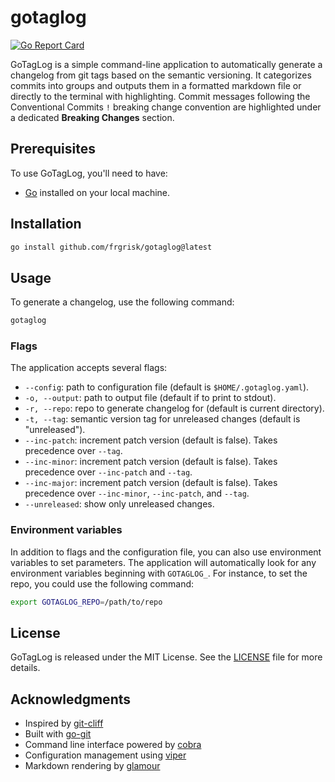 # gotaglog

[![Go Report Card](https://goreportcard.com/badge/github.com/frgrisk/gotaglog)](https://goreportcard.com/report/github.com/frgrisk/gotaglog)

GoTagLog is a simple command-line application to automatically generate a
changelog from git tags based on the semantic versioning. It categorizes
commits into groups and outputs them in a formatted markdown file or
directly to the terminal with highlighting. Commit messages following the
Conventional Commits `!` breaking change convention are highlighted under a
dedicated **Breaking Changes** section.

## Prerequisites

To use GoTagLog, you'll need to have:

- [Go](https://golang.org/dl/) installed on your local machine.

## Installation

```bash
go install github.com/frgrisk/gotaglog@latest
```

## Usage

To generate a changelog, use the following command:

```bash
gotaglog
```

### Flags

The application accepts several flags:

- `--config`: path to configuration file (default is `$HOME/.gotaglog.yaml`).
- `-o, --output`: path to output file (default if to print to stdout).
- `-r, --repo`: repo to generate changelog for (default is current directory).
- `-t, --tag`: semantic version tag for unreleased changes (default is
  "unreleased").
- `--inc-patch`: increment patch version (default is false). Takes
  precedence over `--tag`.
- `--inc-minor`: increment patch version (default is false). Takes
  precedence over `--inc-patch` and `--tag`.
- `--inc-major`: increment patch version (default is false). Takes
  precedence over `--inc-minor`, `--inc-patch`, and `--tag`.
- `--unreleased`: show only unreleased changes.

### Environment variables

In addition to flags and the configuration file, you can also use
environment variables to set parameters. The application will automatically
look for any environment variables beginning with `GOTAGLOG_`. For
instance, to set the repo, you could use the following command:

```bash
export GOTAGLOG_REPO=/path/to/repo
```

## License

GoTagLog is released under the MIT License. See the [LICENSE](./LICENSE)
file for more details.

## Acknowledgments

- Inspired by [git-cliff](https://github.com/orhun/git-cliff)
- Built with [go-git](https://github.com/go-git/go-git)
- Command line interface powered by [cobra](https://github.com/spf13/cobra)
- Configuration management using [viper](https://github.com/spf13/viper)
- Markdown rendering by [glamour](https://github.com/charmbracelet/glamour)
